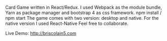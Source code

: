 Card Game written in React/Redux.
I used Webpack as the module bundle, Yarn as package manager and
bootstrap 4 as css framework.
npm install / npm start 
The game comes with two version: desktop and native.
For the native version I used React-Native
Feel free to collaborate.


Live Demo: http://briscolain5.com
